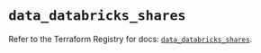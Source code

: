 # `data_databricks_shares`

Refer to the Terraform Registry for docs: [`data_databricks_shares`](https://registry.terraform.io/providers/databricks/databricks/1.52.0/docs/data-sources/shares).
